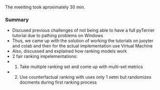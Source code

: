 The meeiting took aproximately 30 min.

### Summary

- Discused previous challenges of not being able to have a full pyTerrier tutorial due to pathing problems on Windows
- Thus, we came up with the solution of working the tutorials on juoyter and colab and then for the actual implementation use Virtual Machine
- Also, discussed and explained how ranking models work
- 2 fair ranking impelementations:
- 1) Take multiple ranking set and come up with multi-set metrics
- 2) Use counterfactual ranking with uses only 1 setm but randomizes docments during first ranking process